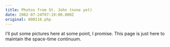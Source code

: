 ```yaml
---
title: Photos from St. John (none yet)
date: 2002-07-24T07:19:00.000Z
original: 000116.php
---
```


I’ll put some pictures here at some point, I promise. This page is just here to maintain the space-time continuum.
